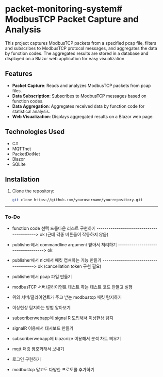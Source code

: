 # packet-monitoring-system# ModbusTCP Packet Capture and Analysis

This project captures ModbusTCP packets from a specified pcap file, filters and subscribes to ModbusTCP protocol messages, and aggregates the data by function codes. The aggregated results are stored in a database and displayed on a Blazor web application for easy visualization.

## Features

- **Packet Capture**: Reads and analyzes ModbusTCP packets from pcap files.
- **Data Subscription**: Subscribes to ModbusTCP messages based on function codes.
- **Data Aggregation**: Aggregates received data by function code for statistical analysis.
- **Web Visualization**: Displays aggregated results on a Blazor web page.

## Technologies Used

- C#
- MQTTnet
- PacketDotNet
- Blazor
- SQLite

## Installation

1. Clone the repository:
   ```bash
   git clone https://github.com/yourusername/yourrepository.git

---

### To-Do
- function code 선택 드롭다운 리스트 구현하기 -------------------------------------------> ok (근데 각종 버튼들이 작동하지 않음)
- publisher에서 commandline argument 받아서 처리하기 ------------------------------------> ok
- publisher에서 nic에서 패킷 캡쳐하는 기능 만들기 ---------------------------------------> ok (cancellation token 구현 필요)
- publisher에서 pcap 파일 만들기
  
- modbusTCP 서버/클라이언트 테스트 하는 테스트 코드 만들고 실행
- 위의 서버/클라이언트가 주고 받는 modbustcp 패킷 탐지하기
  
- 이상현상 탐지하는 방법 알아보기
- subscriberwebapp에 signal R 도입해서 이상현상 탐지
- signalR 이용해서 대시보드 만들기
- subscriberwebapp에 blazorize 이용해서 분석 차트 띄우기
- mqtt 패킷 암호화해서 보내기
- 로그인 구현하기
- modbustcp 말고도 다양한 프로토콜 추가하기

